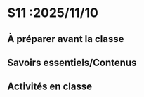 # S11 :<!-- varexp:begin S11 -->2025/11/10<!-- varexp:end -->

## À préparer avant la classe

## Savoirs essentiels/Contenus

## Activités en classe

